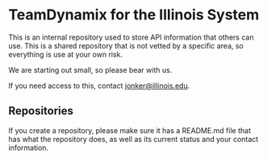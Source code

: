 # TeamDynamix for the Illinois System

This is an internal repository used to store API information that others can use. This is a shared repository that is not vetted by a specific area, so everything is use at your own risk. 

We are starting out small, so please bear with us. 

If you need access to this, contact jonker@illinois.edu. 

## Repositories

If you create a repository, please make sure it has a README.md file that has what the repository does, as well as its current status and your contact information. 
